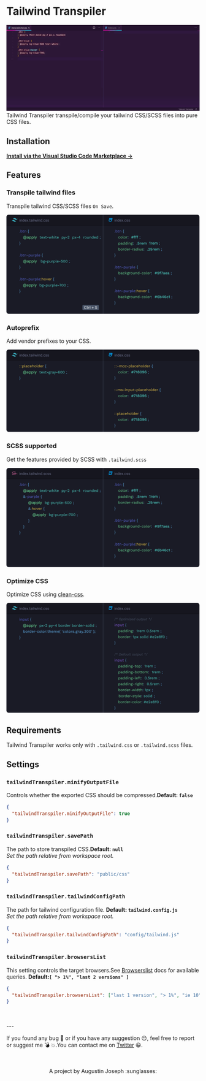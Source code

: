 # Tailwind Transpiler

<img src="https://raw.githubusercontent.com/sudoaugustin/tailwindcss-transpiler/master/.github/preview.gif">

<br/>
Tailwind Transpiler transpile/compile your tailwind CSS/SCSS files into pure CSS files.

## Installation

**[Install via the Visual Studio Code Marketplace →](https://marketplace.visualstudio.com/items?itemName=bradlc.vscode-tailwindcss)**

## Features

### Transpile tailwind files

Transpile tailwind CSS/SCSS files `On Save`.

<img src="https://raw.githubusercontent.com/sudoaugustin/tailwindcss-transpiler/master/.github/transpile.png">

### Autoprefix

Add vendor prefixes to your CSS.

<img src="https://raw.githubusercontent.com/sudoaugustin/tailwindcss-transpiler/master/.github/autoprefix.png">

### SCSS supported

Get the features provided by SCSS with `.tailwind.scss`

<img src="https://raw.githubusercontent.com/sudoaugustin/tailwindcss-transpiler/master/.github/scss.png">

### Optimize CSS

Optimize CSS using [clean-css](https://github.com/jakubpawlowicz/clean-css).

<img src="https://raw.githubusercontent.com/sudoaugustin/tailwindcss-transpiler/master/.github/optimize.png">

## Requirements

Tailwind Transpiler works only with `.tailwind.css` or `.tailwind.scss` files.

## Settings

### `tailwindTranspiler.minifyOutputFile`

Controls whether the exported CSS should be compressed.**Default: `false`**

```json
{
  "tailwindTranspiler.minifyOutputFile": true
}
```

### `tailwindTranspiler.savePath`

The path to store transpiled CSS.**Default: `null`**
<br/>_Set the path relative from workspace root._

```json
{
  "tailwindTranspiler.savePath": "public/css"
}
```

### `tailwindTranspiler.tailwindConfigPath`

The path for tailwind configuration file. **Default: `tailwind.config.js`**
<br/>_Set the path relative from workspace root._

```json
{
  "tailwindTranspiler.tailwindConfigPath": "config/tailwind.js"
}
```

### `tailwindTranspiler.browsersList`

This setting controls the target browsers.See [Browserslist](https://github.com/browserslist/browserslist) docs for available queries. **Default:`[ "> 1%", "last 2 versions" ]`**

```json
{
  "tailwindTranspiler.browsersList": ["last 1 version", "> 1%", "ie 10"]
}
```

<br/>
<br/>
---

If you found any bug :grimacing: or if you have any suggestion :unamused:, feel free to report or suggest me :bomb: :boom:.You can contact me on [Twitter](https://twitter.com/sudoAugustin) :grinning:.

<br/>
<p style="text-align:center;">
A project by Augustin Joseph :sunglasses:
</p>
